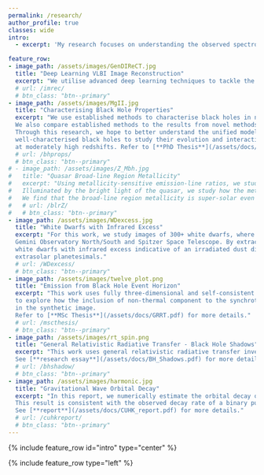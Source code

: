 ```yaml
---
permalink: /research/
author_profile: true
classes: wide
intro:
  - excerpt: 'My research focuses on understanding the observed spectroscopic properties of accretion onto compact objects and how they can be used to characterise the object as well as its environment. '

feature_row:
- image_path: /assets/images/GenDIReCT.jpg
  title: "Deep Learning VLBI Image Reconstruction"
  excerpt: "We utilise advanced deep learning techniques to tackle the inverse problem of image reconstruction/deconvolution from sparsely sampled apertures characteristic of very-long baseling interferometry. Our results show that closure invariants, special calibration-independent interferometric quantities, can be leveraged to perform accurate and efficient hyperparameter-free image reconstruction."
  # url: /imrec/
  # btn_class: "btn--primary"
- image_path: /assets/images/MgII.jpg
  title: "Characterising Black Hole Properties"
  excerpt: "We use established methods to characterise black holes in new data. 
  We also compare established methods to the results from novel methods that we develop and are continuously testing.
  Through this research, we hope to better understand the unified model of active galactic nuclei and construct robust samples of
  well-characterised black holes to study their evolution and interaction with their host galaxies. We also focus on ultraluminous quasars
  at moderately high redshifts. Refer to [**PhD Thesis**](/assets/docs/PhD.pdf) for details."
  # url: /bhprops/
  # btn_class: "btn--primary"
# - image_path: /assets/images/Z_Mbh.jpg
#   title: "Quasar Broad-line Region Metallicity"
#   excerpt: "Using metallicity-sensitive emission-line ratios, we study the chemical abundance in the quasar broad-line region.
#   Illuminated by the bright light of the quasar, we study how the metallicity is sensitive to the black hole properties and to redshift.
#   We find that the broad-line region metallicity is super-solar even up to high redshifts, suggesting rapid enrichment scenarios in the early universe."
#   # url: /blrZ/
#   # btn_class: "btn--primary"
- image_path: /assets/images/WDexcess.jpg
  title: "White Dwarfs with Infrared Excess"
  excerpt: "For this work, we study images of 300+ white dwarfs, where the images are obtained from
  Gemini Observatory North/South and Spitzer Space Telescope. By extracting photometry from the image data, we study
  white dwarfs with infrared excess indicative of an irradiated dust disc, which are formed by the tidal disruption of 
  extrasolar planetesimals."
  # url: /WDexcess/
  # btn_class: "btn--primary"
- image_path: /assets/images/twelve_plot.png
  title: "Emission from Black Hole Event Horizon"
  excerpt: "This work uses fully three-dimensional and self-consistent general relativistic magnetohydrodynamic simulation fluid models with general-relativistic radiative transfer 
  to explore how the inclusion of non-thermal component to the synchrotron emissivity in the accretion sheath defined by the hydrodynamical Bernoulli parameter can result in observable large-scale jet emission
  in the synthetic image. 
  Refer to [**MSc Thesis**](/assets/docs/GRRT.pdf) for more details."
  # url: /mscthesis/
  # btn_class: "btn--primary"
- image_path: /assets/images/rt_spin.png
  title: "General Relativistic Radiative Transfer - Black Hole Shadows"
  excerpt: "This work uses general relativistic radiative transfer inverse ray-tracing to investigate how the shape of the black hole shadow can reveal information about the black hole spin and observed orientation.
  See [**research essay**](/assets/docs/BH_Shadows.pdf) for more details."
  # url: /bhshadow/
  # btn_class: "btn--primary"
- image_path: /assets/images/harmonic.jpg
  title: "Gravitational Wave Orbital Decay"
  excerpt: "In this report, we numerically estimate the orbital decay of two bodies in a close binary system due to gravitational waves.
  This result is consistent with the observed decay rate of a binary pulsar system. We also study the effect further through Fourier decomposition and separating by orbital eccentricity.
  See [**report**](/assets/docs/CUHK_report.pdf) for more details."
  # url: /cuhkreport/
  # btn_class: "btn--primary"
---
```


{% include feature_row id="intro" type="center" %}

{% include feature_row type="left" %} 
